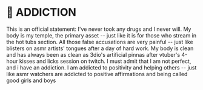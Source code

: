 # 💉 ADDICTION

This is an official statement: I've never took any drugs and I never will. My body is my temple, the primary asset -- just like it is for those who stream in the hot tubs section. All those false accusations are very painful -- just like blisters on asmr artists' tongues after a day of hard work. My body is clean and has always been as clean as 3dio's artificial pinnas after vtuber's 4-hour kisses and licks session on twitch. I must admit that I am not perfect, and i have an addiction. I am addicted to positivity and helping others -- just like asmr watchers are addicted to positive affirmations and being called good girls and boys
